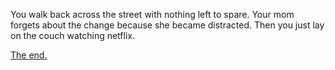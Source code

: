 You walk back across the street with nothing left to spare. Your mom forgets about the change because she became distracted. Then you just lay on the couch watching netflix.

[The end.](/1-1-1-2PART.md)

